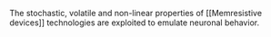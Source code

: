 The stochastic, volatile and non-linear properties of [[Memresistive devices]] technologies are exploited to emulate neuronal behavior.